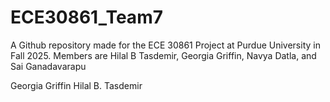 # ECE30861_Team7

A Github repository made for the ECE 30861 Project at Purdue University in Fall 2025.
Members are Hilal B Tasdemir, Georgia Griffin, Navya Datla, and Sai Ganadavarapu

Georgia Griffin
Hilal B. Tasdemir
